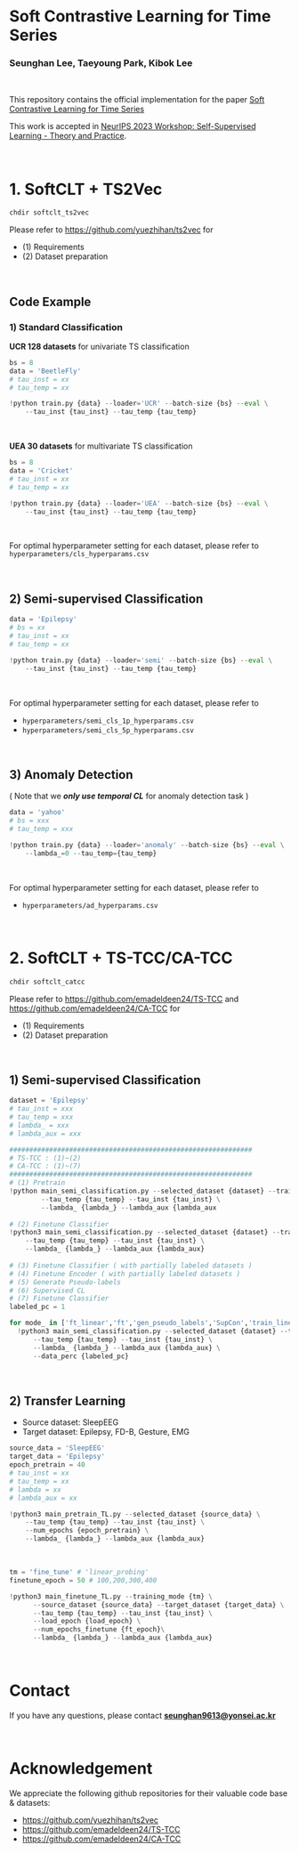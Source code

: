 # Soft Contrastive Learning for Time Series

### Seunghan Lee, Taeyoung Park, Kibok Lee

<br>

This repository contains the official implementation for the paper [Soft Contrastive Learning for Time Series](https://arxiv.org/abs/xxxxx) 

This work is accepted in [NeurIPS 2023 Workshop: Self-Supervised Learning - Theory and Practice](https://sslneurips23.github.io/).

<br>

# 1. SoftCLT + TS2Vec

```bash
chdir softclt_ts2vec
```

Please refer to https://github.com/yuezhihan/ts2vec for

- (1) Requirements
- (2) Dataset preparation

<br>

## Code Example

### 1) Standard Classification

**UCR 128 datasets** for univariate TS classification

```python
bs = 8
data = 'BeetleFly'
# tau_inst = xx
# tau_temp = xx

!python train.py {data} --loader='UCR' --batch-size {bs} --eval \
    --tau_inst {tau_inst} --tau_temp {tau_temp} 
```

<br>

**UEA 30 datasets** for multivariate TS classification

```python
bs = 8
data = 'Cricket'
# tau_inst = xx
# tau_temp = xx

!python train.py {data} --loader='UEA' --batch-size {bs} --eval \
    --tau_inst {tau_inst} --tau_temp {tau_temp} 
```

<br>

For optimal hyperparameter setting for each dataset, please refer to `hyperparameters/cls_hyperparams.csv`

<br>

## 2) Semi-supervised Classification

```python
data = 'Epilepsy'
# bs = xx
# tau_inst = xx
# tau_temp = xx

!python train.py {data} --loader='semi' --batch-size {bs} --eval \
    --tau_inst {tau_inst} --tau_temp {tau_temp}
```

<br>

For optimal hyperparameter setting for each dataset, please refer to

- `hyperparameters/semi_cls_1p_hyperparams.csv`
- `hyperparameters/semi_cls_5p_hyperparams.csv`

<br>

## 3) Anomaly Detection

( Note that we ***only use temporal CL*** for anomaly detection task )

```python
data = 'yahoo'
# bs = xxx
# tau_temp = xxx

!python train.py {data} --loader='anomaly' --batch-size {bs} --eval \
	--lambda_=0 --tau_temp={tau_temp}
```

<br>

For optimal hyperparameter setting for each dataset, please refer to

- `hyperparameters/ad_hyperparams.csv`

<br>

# 2. SoftCLT + TS-TCC/CA-TCC

```bash
chdir softclt_catcc
```

Please refer to https://github.com/emadeldeen24/TS-TCC and https://github.com/emadeldeen24/CA-TCC for

- (1) Requirements
- (2) Dataset preparation

<br>

## 1) Semi-supervised Classification

```python
dataset = 'Epilepsy'
# tau_inst = xxx
# tau_temp = xxx
# lambda_ = xxx
# lambda_aux = xxx

#############################################################
# TS-TCC : (1)~(2)
# CA-TCC : (1)~(7)
#############################################################
# (1) Pretrain
!python main_semi_classification.py --selected_dataset {dataset} --training_mode "self_supervised" \
		--tau_temp {tau_temp} --tau_inst {tau_inst} \
		--lambda_ {lambda_} --lambda_aux {lambda_aux
                    
# (2) Finetune Classifier 
!python3 main_semi_classification.py --selected_dataset {dataset} --training_mode "train_linear" \
    --tau_temp {tau_temp} --tau_inst {tau_inst} \
    --lambda_ {lambda_} --lambda_aux {lambda_aux} 
                        
# (3) Finetune Classifier ( with partially labeled datasets )
# (4) Finetune Encoder ( with partially labeled datasets )
# (5) Generate Pseudo-labels
# (6) Supervised CL
# (7) Finetune Classifier
labeled_pc = 1

for mode_ in ['ft_linear','ft','gen_pseudo_labels','SupCon','train_linear_SupCon']:
  !python3 main_semi_classification.py --selected_dataset {dataset} --training_mode {mode_} \
      --tau_temp {tau_temp} --tau_inst {tau_inst} \
      --lambda_ {lambda_} --lambda_aux {lambda_aux} \
      --data_perc {labeled_pc}     
```

<br>

## 2) Transfer Learning

- Source dataset: SleepEEG
- Target dataset: Epilepsy, FD-B, Gesture, EMG

```python
source_data = 'SleepEEG'
target_data = 'Epilepsy'
epoch_pretrain = 40
# tau_inst = xx
# tau_temp = xx
# lambda = xx
# lambda_aux = xx

!python3 main_pretrain_TL.py --selected_dataset {source_data} \
    --tau_temp {tau_temp} --tau_inst {tau_inst} \
    --num_epochs {epoch_pretrain} \
    --lambda_ {lambda_} --lambda_aux {lambda_aux}
```

<br>

```python
tm = 'fine_tune' # 'linear_probing'
finetune_epoch = 50 # 100,200,300,400

!python3 main_finetune_TL.py --training_mode {tm} \
      --source_dataset {source_data} --target_dataset {target_data} \
      --tau_temp {tau_temp} --tau_inst {tau_inst} \
      --load_epoch {load_epoch} \
      --num_epochs_finetune {ft_epoch}\
      --lambda_ {lambda_} --lambda_aux {lambda_aux}
```

<br>

# Contact

If you have any questions, please contact **seunghan9613@yonsei.ac.kr**

<br>

# Acknowledgement

We appreciate the following github repositories for their valuable code base & datasets:

- https://github.com/yuezhihan/ts2vec
- https://github.com/emadeldeen24/TS-TCC
- https://github.com/emadeldeen24/CA-TCC